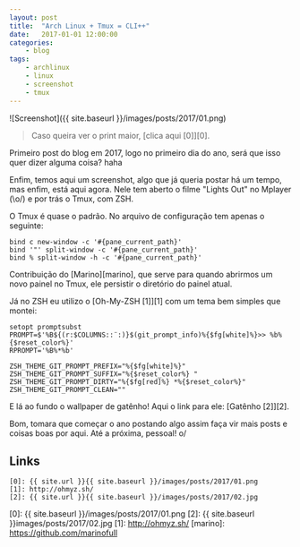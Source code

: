 ```yaml
---
layout: post
title:	"Arch Linux + Tmux = CLI++"
date:	2017-01-01 12:00:00
categories:
    - blog
tags:
    - archlinux
    - linux
    - screenshot
    - tmux
---
```


![Screenshot]({{ site.baseurl }}/images/posts/2017/01.png)

> Caso queira ver o print maior, [clica aqui \[0\]][0].

Primeiro post do blog em 2017, logo no primeiro dia do ano, será que isso quer dizer alguma coisa? haha

Enfim, temos aqui um screenshot, algo que já queria postar há um tempo, mas enfim, está aqui agora. Nele tem aberto o filme "Lights Out" no Mplayer (\o/) e por trás o Tmux, com ZSH.

O Tmux é quase o padrão. No arquivo de configuração tem apenas o seguinte:

~~~
bind c new-window -c '#{pane_current_path}'
bind '"' split-window -c '#{pane_current_path}'
bind % split-window -h -c '#{pane_current_path}'
~~~

Contribuição do [Marino][marino], que serve para quando abrirmos um novo painel no Tmux, ele persistir o diretório do painel atual.

Já no ZSH eu utilizo o [Oh-My-ZSH \[1\]][1] com um tema bem simples que montei:

~~~
setopt promptsubst
PROMPT=$'%B${(r:$COLUMNS::¨:)}$(git_prompt_info)%{$fg[white]%}>> %b%{$reset_color%}'
RPROMPT='%B%*%b'

ZSH_THEME_GIT_PROMPT_PREFIX="%{$fg[white]%}"
ZSH_THEME_GIT_PROMPT_SUFFIX="%{$reset_color%} "
ZSH_THEME_GIT_PROMPT_DIRTY="%{$fg[red]%} *%{$reset_color%}"
ZSH_THEME_GIT_PROMPT_CLEAN=""
~~~

E lá ao fundo o wallpaper de gatênho! Aqui o link para ele: [Gatênho \[2\]][2].

Bom, tomara que começar o ano postando algo assim faça vir mais posts e coisas boas por aqui. Até a próxima, pessoal! o/

## Links

~~~
[0]: {{ site.url }}{{ site.baseurl }}/images/posts/2017/01.png
[1]: http://ohmyz.sh/
[2]: {{ site.url }}{{ site.baseurl }}/images/posts/2017/02.jpg
~~~

[0]: {{ site.baseurl }}/images/posts/2017/01.png
[2]: {{ site.baseurl }}images/posts/2017/02.jpg
[1]: http://ohmyz.sh/
[marino]: https://github.com/marinofull

